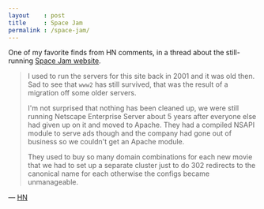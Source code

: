```yaml
---
layout    : post
title     : Space Jam
permalink : /space-jam/
---
```


One of my favorite finds from HN comments, in a thread about the still-running
[Space Jam website][space].

> I used to run the servers for this site back in 2001 and it was old then. Sad
> to see that `www2` has still survived, that was the result of a migration off
> some older servers.
> 
> I'm not surprised that nothing has been cleaned up, we were still running
> Netscape Enterprise Server about 5 years after everyone else had given up on
> it and moved to Apache. They had a compiled NSAPI module to serve ads though
> and the company had gone out of business so we couldn't get an Apache module.
> 
> They used to buy so many domain combinations for each new movie that we had to
> set up a separate cluster just to do 302 redirects to the canonical name for
> each otherwise the configs became unmanageable.

&mdash; [HN](https://news.ycombinator.com/item?id=5317068)

[space]: http://www2.warnerbros.com/spacejam/movie/jam.htm

